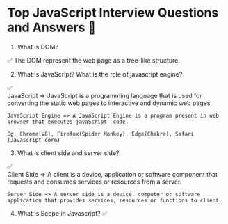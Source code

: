 # Top JavaScript Interview Questions and Answers 🚀

1. What is DOM?

✅  The DOM represent the web page as a tree-like structure.

2. What is JavaScript? What is the role of javascript engine?

✅  
    JavaScript => JavaScript is a programming language that is used for converting the static web pages to interactive and dynamic web pages.

    JavaScript Engine => A JavaScript Engine is a program present in web browser that executes javaScript  code.

    Eg. Chrome(V8), Firefox(Spider Monkey), Edge(Chakra), Safari (Javascript core)

3. What is client side and server side?

✅  
    Client Side => A client is a device, application or software component that requests and consumes services or resources from a server.

    Server Side => A server side is a device, computer or software application that provides services, resources or functions to client.

4. What is Scope in Javascript?
✅  